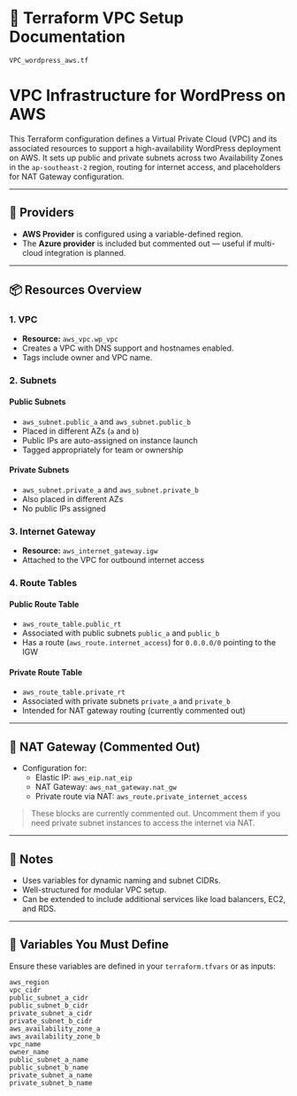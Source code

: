 # 📘 Terraform VPC Setup Documentation
`VPC_wordpress_aws.tf`

# VPC Infrastructure for WordPress on AWS

This Terraform configuration defines a Virtual Private Cloud (VPC) and its associated resources to support a high-availability WordPress deployment on AWS. It sets up public and private subnets across two Availability Zones in the `ap-southeast-2` region, routing for internet access, and placeholders for NAT Gateway configuration.

---

## 🔧 Providers

- **AWS Provider** is configured using a variable-defined region.
- The **Azure provider** is included but commented out — useful if multi-cloud integration is planned.

---

## 📦 Resources Overview

### 1. VPC
- **Resource:** `aws_vpc.wp_vpc`
- Creates a VPC with DNS support and hostnames enabled.
- Tags include owner and VPC name.

### 2. Subnets

#### Public Subnets
- `aws_subnet.public_a` and `aws_subnet.public_b`
- Placed in different AZs (`a` and `b`)
- Public IPs are auto-assigned on instance launch
- Tagged appropriately for team or ownership

#### Private Subnets
- `aws_subnet.private_a` and `aws_subnet.private_b`
- Also placed in different AZs
- No public IPs assigned

### 3. Internet Gateway
- **Resource:** `aws_internet_gateway.igw`
- Attached to the VPC for outbound internet access

### 4. Route Tables

#### Public Route Table
- `aws_route_table.public_rt`
- Associated with public subnets `public_a` and `public_b`
- Has a route (`aws_route.internet_access`) for `0.0.0.0/0` pointing to the IGW

#### Private Route Table
- `aws_route_table.private_rt`
- Associated with private subnets `private_a` and `private_b`
- Intended for NAT gateway routing (currently commented out)

---

## 🚧 NAT Gateway (Commented Out)

- Configuration for:
  - Elastic IP: `aws_eip.nat_eip`
  - NAT Gateway: `aws_nat_gateway.nat_gw`
  - Private route via NAT: `aws_route.private_internet_access`

> These blocks are currently commented out. Uncomment them if you need private subnet instances to access the internet via NAT.

---

## 📌 Notes

- Uses variables for dynamic naming and subnet CIDRs.
- Well-structured for modular VPC setup.
- Can be extended to include additional services like load balancers, EC2, and RDS.

---

## 📁 Variables You Must Define

Ensure these variables are defined in your `terraform.tfvars` or as inputs:

```hcl
aws_region
vpc_cidr
public_subnet_a_cidr
public_subnet_b_cidr
private_subnet_a_cidr
private_subnet_b_cidr
aws_availability_zone_a
aws_availability_zone_b
vpc_name
owner_name
public_subnet_a_name
public_subnet_b_name
private_subnet_a_name
private_subnet_b_name
